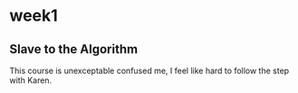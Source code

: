 # week1

## Slave to the Algorithm

This course is unexceptable confused me, I feel like hard to follow the step with Karen.
